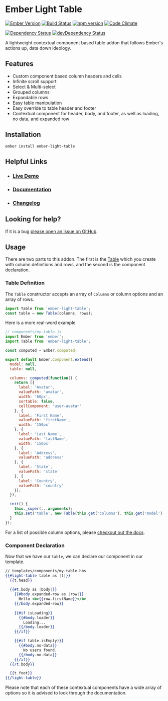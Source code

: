 # Ember Light Table

[![Ember Version](https://embadge.io/v1/badge.svg?start=2.3.0)](https://embadge.io/v1/badge.svg?start=2.3.0)
[![Build Status](https://travis-ci.org/offirgolan/ember-light-table.svg)](https://travis-ci.org/offirgolan/ember-light-table)
[![npm version](https://badge.fury.io/js/ember-light-table.svg)](http://badge.fury.io/js/ember-light-table)
[![Code Climate](https://codeclimate.com/github/offirgolan/ember-light-table/badges/gpa.svg)](https://codeclimate.com/github/offirgolan/ember-light-table)
<!-- [![Test Coverage](https://codeclimate.com/github/offirgolan/ember-light-table/badges/coverage.svg)](https://codeclimate.com/github/offirgolan/ember-light-table/coverage) -->
[![Dependency Status](https://david-dm.org/offirgolan/ember-light-table.svg)](https://david-dm.org/offirgolan/ember-light-table)
[![devDependency Status](https://david-dm.org/offirgolan/ember-light-table/dev-status.svg)](https://david-dm.org/offirgolan/ember-light-table#info=devDependencies)

A lightweight contextual component based table addon that follows Ember's actions up, data down ideology. 

## Features 

* Custom component based column headers and cells
* Infinite scroll support
* Select & Multi-select
* Grouped columns
* Expandable rows
* Easy table manipulation
* Easy override to table header and footer
* Contextual component for header, body, and footer, as well as loading, no data, and expanded row

## Installation
```shell
ember install ember-light-table
```

## Helpful Links

- ### [Live Demo](http://offirgolan.github.io/ember-light-table)

- ### [Documentation](http://offirgolan.github.io/ember-light-table/docs)

- ### [Changelog](CHANGELOG.md)

## Looking for help?
If it is a bug [please open an issue on GitHub](http://github.com/offirgolan/ember-light-table/issues).

## Usage
There are two parts to this addon. The first is the [Table](http://offirgolan.github.io/ember-light-table/docs/classes/Table.html) which you create with column definitions and rows, and the second is the component declaration.

### Table Definition
The `Table` constructor accepts an array of `Columns` or column options and an array of rows. 

```javascript
import Table from 'ember-light-table';
const table = new Table(columns, rows);
```

Here is a more real-word example

```javascript
// components/my-table.js
import Ember from 'ember';
import Table from 'ember-light-table';

const computed = Ember.computed;

export default Ember.Component.extend({
  model: null,
  table: null,

  columns: computed(function() {
    return [{
      label: 'Avatar',
      valuePath: 'avatar',
      width: '60px',
      sortable: false,
      cellComponent: 'user-avatar'
    }, {
      label: 'First Name',
      valuePath: 'firstName',
      width: '150px'
    }, {
      label: 'Last Name',
      valuePath: 'lastName',
      width: '150px'
    }, {
      label: 'Address',
      valuePath: 'address'
    }, {
      label: 'State',
      valuePath: 'state'
    }, {
      label: 'Country',
      valuePath: 'country'
    }];
  }),

  init() {
    this._super(...arguments);
    this.set('table', new Table(this.get('columns'), this.get('model').toArray()));
  }
});
```

For a list of possible column options, please [checkout out the docs](http://offirgolan.github.io/ember-light-table/docs/classes/Column.html).

### Component Declaration

Now that we have our `table`, we can declare our component in our template. 

```hbs
// templates/components/my-table.hbs
{{#light-table table as |t|}}
  {{t.head}}
  
  {{#t.body as |body|}}
    {{#body.expanded-row as |row|}}
      Hello <b>{{row.firstName}}</b>
    {{/body.expanded-row}}
    
    {{#if isLoading}}
      {{#body.loader}}
        Loading...
      {{/body.loader}}
    {{/if}}

    {{#if table.isEmpty)}}
      {{#body.no-data}}
        No users found.
      {{/body.no-data}}
    {{/if}}
  {{/t.body}}

  {{t.foot}}
{{/light-table}}
```

Please note that each of these contextual components have a wide array of options so it is advised to look through the documentation.  
